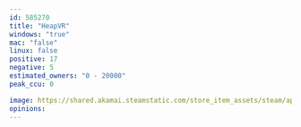 ```yaml
---
id: 585270
title: "HeapVR"
windows: "true"
mac: "false"
linux: false
positive: 17
negative: 5
estimated_owners: "0 - 20000"
peak_ccu: 0

image: https://shared.akamai.steamstatic.com/store_item_assets/steam/apps/585270/header.jpg?t=1509753159
opinions:
---
```

